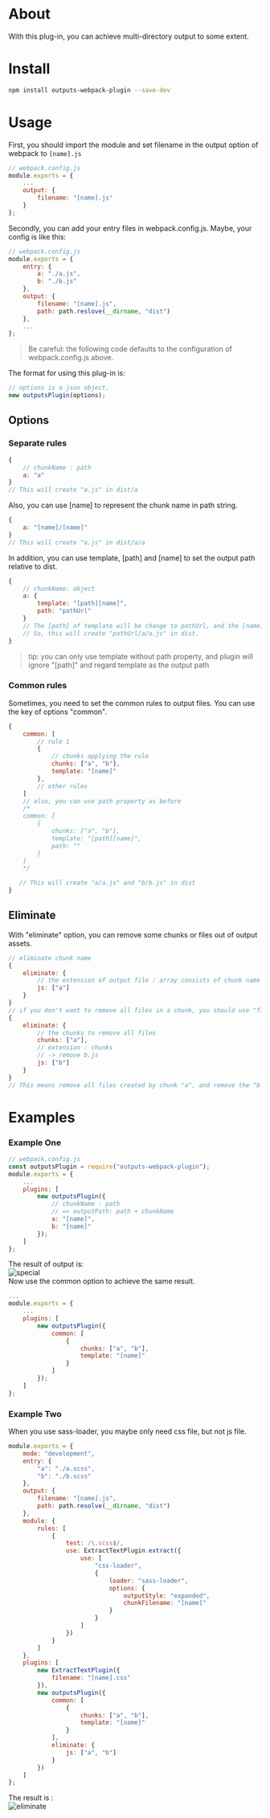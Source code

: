 # About
With this plug-in, you can achieve multi-directory output to some extent.

# Install
```sh
npm install outputs-webpack-plugin --save-dev
```

# Usage
First, you should import the module and set filename in the output option of webpack to `[name].js`
```js
// webpack.config.js
module.exports = {
    ...
    output: {
        filename: "[name].js"
    }
};
```
Secondly, you can add your entry files in webpack.config.js. Maybe, your config is like this: 
```js
// webpack.config.js
module.exports = {
    entry: {
        a: "./a.js",
        b: "./b.js"
    },
    output: {
        filename: "[name].js",
        path: path.reslove(__dirname, "dist")
    },
    ...
};
```
> Be careful: the following code defaults to the configuration of webpack.config.js above.  

The format for using this plug-in is:
```js
// options is a json object.
new outputsPlugin(options);
```
## Options
### Separate rules
```js
{
    // chunkName : path
    a: "a"
}
// This will create "a.js" in dist/a
```
Also, you can use [name] to represent the chunk name in path string.
```js
{
    a: "[name]/[name]"
}
// This will create "a.js" in dist/a/a
```
In addition, you can use template, [path] and [name] to set the output path relative to dist.
```js
{
    // chunkName: object
    a: {
        template: "[path][name]",
        path: "pathUrl"
    }
    // The [path] of template will be change to pathUrl, and the [name] will be change to chunkName. And they will be join by "/" to be the output path relative to dist
    // So, this will create "pathUrl/a/a.js" in dist.
}
```
> tip: you can only use template without path property, and plugin will ignore "[path]" and regard template as the output path
### Common rules
Sometimes, you need to set the common rules to output files. You can use the key of options "common".
```js
{
    common: [
        // rule 1
        {
            // chunks applying the rule
            chunks: ["a", "b"],
            template: "[name]"
        },
        // other rules
    ]
    // also, you can use path property as before
    /*
    common: [
        {
            chunks: ["a", "b"],
            template: "[path][name]",
            path: ""
        }
    ]
    */

   // This will create "a/a.js" and "b/b.js" in dist
}
```
## Eliminate
With "eliminate" option, you can remove some chunks or files out of output assets.
```js
// eliminate chunk name
{
    eliminate: {
        // the extension of output file : array consists of chunk name
        js: ["a"]
    }
}
// if you don't want to remove all files in a chunk, you should use "filename"
{
    eliminate: {
        // the chunks to remove all files
        chunks: ["a"],
        // extension : chunks
        // -> remove b.js
        js: ["b"]
    }
}
// This means remove all files created by chunk "a", and remove the "b.js" in chunk "b"
```
# Examples
### Example One
```js
// webpack.config.js
const outputsPlugin = require("outputs-webpack-plugin");
module.exports = {
    ...
    plugins: [
        new outputsPlugin({
            // chunkName : path
            // => outputPath: path + chunkName
            a: "[name]",
            b: "[name]"
        });
    ] 
};
```
The result of output is:  
![special](./images/special.jpg)  
Now use the common option to achieve the same result.
```js
...
module.exports = {
    ...
    plugins: [
        new outputsPlugin({
            common: [
                {
                    chunks: ["a", "b"],
                    template: "[name]"
                }
            ]
        });
    ]
};
```
### Example Two
When you use sass-loader, you maybe only need css file, but not js file.
```js
module.exports = {
    mode: "development",
    entry: {
        "a": "./a.scss",
        "b": "./b.scss"
    },
    output: {
        filename: "[name].js",
        path: path.resolve(__dirname, "dist")
    },
    module: {
        rules: [
            {
                test: /\.scss$/,
                use: ExtractTextPlugin.extract({
                    use: [
                        "css-loader", 
                        {
                            loader: "sass-loader",
                            options: {
                                outputStyle: "expanded",
                                chunkFilename: "[name]"
                            }                        
                        }
                    ]
                })
            }
        ]
    },
    plugins: [
        new ExtractTextPlugin({
            filename: "[name].css"
        }),
        new outputsPlugin({
            common: [
                {
                    chunks: ["a", "b"],
                    template: "[name]"
                }
            ],
            eliminate: {
                js: ["a", "b"]
            }
        })
    ]
};
```
The result is :  
![eliminate](./images/eliminate.jpg)
